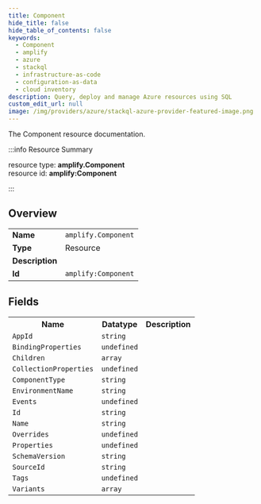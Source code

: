 ```yaml
---
title: Component
hide_title: false
hide_table_of_contents: false
keywords:
  - Component
  - amplify
  - azure
  - stackql
  - infrastructure-as-code
  - configuration-as-data
  - cloud inventory
description: Query, deploy and manage Azure resources using SQL
custom_edit_url: null
image: /img/providers/azure/stackql-azure-provider-featured-image.png
---
```

The Component resource documentation.

:::info Resource Summary

<div class="row">
<div class="providerDocColumn">
<span>resource type:&nbsp;<b>amplify.Component</b></span><br />
<span>resource id:&nbsp;<b>amplify:Component</b></span><br />
</div>
</div>

:::

## Overview
<table><tbody>
<tr><td><b>Name</b></td><td><code>amplify.Component</code></td></tr>
<tr><td><b>Type</b></td><td>Resource</td></tr>
<tr><td><b>Description</b></td><td></td></tr>
<tr><td><b>Id</b></td><td><code>amplify:Component</code></td></tr>
</tbody></table>

## Fields
<table><tbody>
<tr><th>Name</th><th>Datatype</th><th>Description</th></tr>
<tr><td><code>AppId</code></td><td><code>string</code></td><td></td></tr><tr><td><code>BindingProperties</code></td><td><code>undefined</code></td><td></td></tr><tr><td><code>Children</code></td><td><code>array</code></td><td></td></tr><tr><td><code>CollectionProperties</code></td><td><code>undefined</code></td><td></td></tr><tr><td><code>ComponentType</code></td><td><code>string</code></td><td></td></tr><tr><td><code>EnvironmentName</code></td><td><code>string</code></td><td></td></tr><tr><td><code>Events</code></td><td><code>undefined</code></td><td></td></tr><tr><td><code>Id</code></td><td><code>string</code></td><td></td></tr><tr><td><code>Name</code></td><td><code>string</code></td><td></td></tr><tr><td><code>Overrides</code></td><td><code>undefined</code></td><td></td></tr><tr><td><code>Properties</code></td><td><code>undefined</code></td><td></td></tr><tr><td><code>SchemaVersion</code></td><td><code>string</code></td><td></td></tr><tr><td><code>SourceId</code></td><td><code>string</code></td><td></td></tr><tr><td><code>Tags</code></td><td><code>undefined</code></td><td></td></tr><tr><td><code>Variants</code></td><td><code>array</code></td><td></td></tr>
</tbody></table>